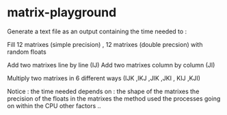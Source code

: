 # matrix-playground

Generate a text file as an output containing the time needed to :
  
  Fill 12 matrixes (simple precision) , 12 matrixes (double precsion) with random floats

  Add two matrixes line by line (IJ)
  Add two matrixes column by column (JI)
  
  Multiply two matrixes in 6 different ways (IJK ,IKJ ,JIK ,JKI , KIJ ,KJI)
  
Notice : the time needed depends on :
  the shape of the matrixes
  the precision of the floats in the matrixes
  the method used
  the processes going on within the CPU
  other factors ..
  
  
  
